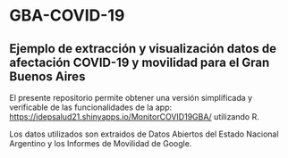 # GBA-COVID-19

## Ejemplo de extracción y visualización datos de afectación COVID-19 y movilidad para el Gran Buenos Aires

El presente repositorio permite obtener una versión simplificada y verificable de las funcionalidades de la app: https://idepsalud21.shinyapps.io/MonitorCOVID19GBA/
utilizando R.

Los datos utilizados son extraidos de Datos Abiertos del Estado Nacional Argentino y los Informes de Movilidad de Google.
